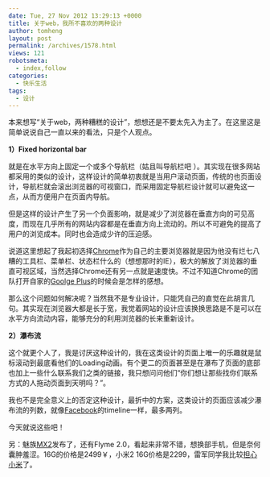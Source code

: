 ```yaml
---
date: Tue, 27 Nov 2012 13:29:13 +0000
title: 关于web，我所不喜欢的两种设计
author: tomheng
layout: post
permalink: /archives/1578.html
views: 121
robotsmeta:
  - index,follow
categories:
  - 快乐生活
tags:
  - 设计
---
```

本来想写“关于web，两种糟糕的设计”，想想还是不要太先入为主了。在这里这是简单说说自己一直以来的看法，只是个人观点。

**1）**F**ixed horizontal bar**

就是在水平方向上固定一个或多个导航栏（姑且叫导航栏吧 ）。其实现在很多网站都采用的类似的设计，这样设计的简单初衷就是当用户滚动页面，传统的也页面设计，导航栏就会滚出浏览器的可视窗口，而采用固定导航栏设计就可以避免这一点，从而方便用户在页面内导航。

但是这样的设计产生了另一个负面影响，就是减少了浏览器在垂直方向的可见高度，而现在几乎所有的网站内容都是在垂直方向上流动的。所以不可避免的提高了用户的浏览成本。同时也会造成少许的压迫感。

说道这里想起了我起初选择[Chrome][1]作为自己的主要浏览器就是因为他没有烂七八糟的工具栏、菜单栏、状态栏什么的（想想那时的IE），极大的解放了浏览器的垂直可视区域，当然选择Chrome还有另一点就是速度快。不过不知道Chrome的团队打开自家的[Goolge Plus][2]的时候会是怎样的感想。

那么这个问题如何解决呢？当然我不是专业设计，只能凭自己的直觉在此胡言几句。其实现在浏览器大都是长于宽，我觉着网站的设计应该换换思路是不是可以在水平方向流动内容，能够充分的利用浏览器的长来重新设计。

**2）瀑布流**

这个就更个人了，我是讨厌这种设计的，我在这类设计的页面上唯一的乐趣就是鼠标滚动到最底看他们的Loading动画。有个更二的页面甚至是在瀑布了页面的底部也加上一些什么联系我们之类的链接，我只想问问他们“你们想让那些找你们联系方式的人拖动页面到天明吗？”。

我也不是完全意义上的否定这种设计，最折中的方案，这类设计的页面应该减少瀑布流的列数，就像[Facebook][3]的timeline一样，最多两列。

今天就说这些吧！

另：魅族[MX2][4]发布了，还有Flyme 2.0，看起来非常不错，想换部手机，但是奈何囊肿羞涩。16G的价格是2499￥，小米2 16G价格是2299，雷军同学我比较[担心小米][5]了。

 [1]: http://www.google.com/chrome
 [2]: https://plus.google.com
 [3]: http://facebook.com
 [4]: http://www.meizu.com/products/mx2fun.html
 [5]: http://blog.webfuns.net/archives/1552.html
